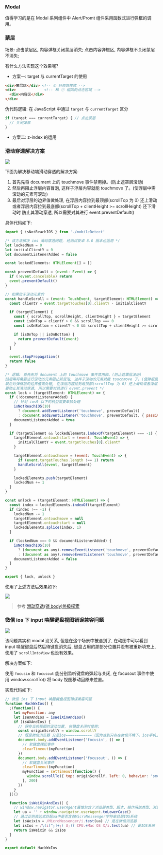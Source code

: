 ### Modal

值得学习的是在 Modal 系列组件中 Alert/Promt 组件采用函数式进行弹框的调用。

### 蒙层

场景: 点击蒙层区, 内容弹框关闭蒙层消失; 点击内容弹框区, 内容弹框不关闭蒙层不消失;

有什么方法实现这个效果呢?

* 方案一: target 与 currentTarget 的使用

```html
<div>蒙层区</div> <!-- ① 只修饰样式 -->
<div>             <!-- 和 ① 相同的点击区域 -->
  <div>内容区</div>
</div>
```

伪代码逻辑: 在 JavaScript 中通过 `target` 与 `currentTarget` 区分

```js
if (target === currentTarget) { // 点击蒙层
  // 关闭弹框
}
```

* 方案二: z-index 的运用

### 滑动穿透解决方案

![](http://with.muyunyun.cn/5ad52dbc5716fb92b823898557cc94fa.gif)

下面为解决移动端滑动穿透的解决方案:

1. 首先先将 document 上的 touchmove 事件禁用掉。(防止遮罩层滚动)
2. 然后再阻止浮层内容冒泡, 这样子浮层内容就能 touchmove 了。(使浮层中需滚动的元素可滚动)
3. 最后对浮层的边界值做处理, 在浮层内容拉到最顶部(scrollTop 为 0) 还上滑动或者浮层内容拉到最底部(scrollTop + clientHeight >= scrollHeight) 还下滑动时
防止其滑动穿透, 所以需要对其进行 event.preventDefault()

具体代码如下:

```js
import { isNotReachIOS } from './mobileDetect'

/* 该方法解决 ios 滑动穿透问题, 经测试安卓 8.0 版本也适用 */
let lockedNum = 0
let initialClientY = 0
let documentListenerAdded = false

const lockedElements: HTMLElement[] = []

const preventDefault = (event: Event) => {
  if (!event.cancelable) return
  event.preventDefault()
}

// 如果位于滚动元素的
const handleScroll = (event: TouchEvent, targetElement: HTMLElement) => {
  const clientY = event.targetTouches[0].clientY - initialClientY

  if (targetElement) {
    const { scrollTop, scrollHeight, clientHeight } = targetElement
    const isOnTop = clientY > 0 && scrollTop === 0
    const isOnBottom = clientY < 0 && scrollTop + clientHeight >= scrollHeight

    if (isOnTop || isOnBottom) {
      return preventDefault(event)
    }
  }

  event.stopPropagation()
  return false
}

/* 逻辑: 首先先将 document 上的 touchmove 事件禁用掉。(防止遮罩层滚动)
然后再将需要进行滚动的元素阻止其冒泡, 这样子滚动的元素就能 touchmove 了。(使弹框层中需滚动的元素可滚动)
最后对弹框层的边界值做处理, 在浮层内容拉到最顶部(scrollTop 为 0) 还上滑动或者浮层内容拉到最底部(scrollTop + clientHeight >= scrollHeight) 还下滑动时
要防止其滑动穿透, 所以需要对其进行 event.prevent */
const lock = (targetElement: HTMLElement) => {
  if (!documentListenerAdded) {
    // 针对 ios9 以下的机型需要单独处理
    isNotReachIOS(10)
      ? document.addEventListener('touchmove', preventDefault)
      : document.addEventListener('touchmove', preventDefault, { passive: false })
    documentListenerAdded = true
  }

  if (targetElement && lockedElements.indexOf(targetElement) === -1) {
    targetElement.ontouchstart = (event: TouchEvent) => {
      initialClientY = event.targetTouches[0].clientY
    }

    targetElement.ontouchmove = (event: TouchEvent) => {
      if (event.targetTouches.length !== 1) return
      handleScroll(event, targetElement)
    }

    lockedElements.push(targetElement)
    lockedNum += 1
  }
}

const unlock = (targetElement: HTMLElement) => {
  const index = lockedElements.indexOf(targetElement)
  if (index !== -1) {
    lockedNum -= 1
    targetElement.ontouchmove = null
    targetElement.ontouchstart = null
    lockedElements.splice(index, 1)
  }

  if (lockedNum === 0 && documentListenerAdded) {
    isNotReachIOS(10)
      ? (document as any).removeEventListener('touchmove', preventDefault)
      : (document as any).removeEventListener('touchmove', preventDefault, { passive: false })
    documentListenerAdded = false
  }
}

export { lock, unlock }
```

使用了上述方法后效果如下:

![](http://with.muyunyun.cn/0a5886e43e522b183415c62d29890ebc.gif)

> 参考 [滑动穿透(锁 body)终极探索](https://juejin.im/post/5ca4816e5188250b251e34e9)

### 微信 ios 下 input 唤醒键盘视图错误兼容问题

![](http://with.muyunyun.cn/0547f0a98df8c2d3df62c87569d07502.gif)

该问题其实和 modal 没关系, 但是在这个场景中被遇到了, 在动图中可以看到 input 唤醒键盘后然后待键盘消失后, 键盘占用的那部分位置并没有被重新填充上, 使用了 `scrollIntoView` 也没有效果。

解决方案如下:

使用 `focusin` 和 `focusout` 能分别监听键盘的弹起与关闭, 在 focusout 事件中使用 window.scrollTo() 将 body 视图移动回原来位置。

实现代码如下:

```js
// 微信 ios 下 input 唤醒键盘视图错误兼容问题
function HackWxIos() {
  ;(function() {
    let myFunction: any
    let isWXAndIos = isWeiXinAndIos()
    if (isWXAndIos) {
      // 保存当前视图的滚动位置, 供键盘关闭时使用;
      const originScrollY = window.scrollY
      // 既是微信浏览器 又是ios============（因为查到只有在微信环境下，ios手机上才会出现input失去焦点的时候页面被顶起）
      document.body.addEventListener('focusin', () => {
        // 软键盘弹起事件
        clearTimeout(myFunction)
      })
      document.body.addEventListener('focusout', () => {
        // 软键盘关闭事件
        clearTimeout(myFunction)
        myFunction = setTimeout(function() {
          window.scrollTo({ top: originScrollY, left: 0, behavior: 'smooth' }) // 重点  =======当键盘收起的时候让页面回到原始位置
        }, 200)
      })
    }
  })()

  function isWeiXinAndIos() {
    // window.navigator.userAgent属性包含了浏览器类型、版本、操作系统类型、浏览器引擎类型等信息，这个属性可以用来判断浏览器类型
    let ua = '' + window.navigator.userAgent.toLowerCase()
    // 通过正则表达式匹配ua中是否含有MicroMessenger字符串且是IOS系统
    let isWeixin = /MicroMessenger/i.test(ua) // 是在微信浏览器
    let isIos = /\(i[^;]+;( U;)? CPU.+Mac OS X/i.test(ua) // 是IOS系统
    return isWeixin && isIos
  }
}

export default HackWxIos
```
